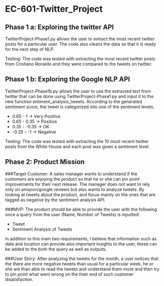# EC-601-Twitter_Project

Phase 1 a: Exploring the twitter API
--------

TwitterProject-Phase1.py allows the user to extract the most recent twitter posts for a particular user. 
The code also cleans the data so that it is ready for the next step of NLP. 

Testing: The code was tested with extracting the most recent twitter posts from Cristiano Ronaldo and they were compared to the tweets on twitter.


Phase 1 b: Exploring the Google NLP API 
--------

TwitterProject-Phase1b.py allows the user to use the extracted text from twitter that can be done using TwitterProject-Phase1.py and input it to the new function entiment_analysis_tweets. According to the generated sentiment score, the tweet is categorized into one of the sentiment levels. 
 
 - 0.65 - 1 -> Very Positive 
 - 0.65 - 0.35 -> Positive 
 - 0.35 - -0.35 -> OK 
 - -0.35 - -1 -> Negative 
 
Testing: The code was tested with extracting the 10 most recent twitter posts from the White House and each post was given a sentiment level. 

Phase 2: Product Mission
--------

###Target Customer:
A sales manager wants to understand if the customers are enjoying the product so that he or she can pin point improvements for their next release. The manager does not want to rely only on amazon/google reviews but also wants to analyze tweets. By looking at tweets about the product, and focus mainly on the ones that are tagged as negative by the sentiment analysis API. 

###MVP: 
The product should be able to provide the user with the following once a query from the user (Name, Number of Tweets) is inputted: 
 - Tweet
 - Sentiment Analysis of Tweets

In addition to this main two requirements, I believe that information such as date and location can provide also important insights to the user, these can be added to the both the query as well as outputs. 

###User Story: 
After analyzing the tweets for the month, a user notices that the there are more negative tweets than usual for a particular week, he or she are than able to read the tweets and understand them more and then try to pin point what went wrong on the their end of such customer disatisfaction. 
